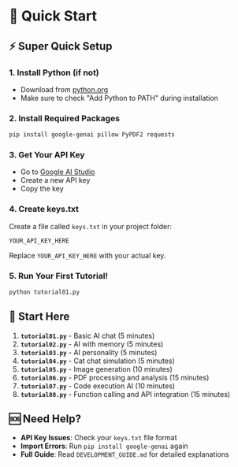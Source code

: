 # 🚀 Quick Start

## ⚡ Super Quick Setup

### 1. Install Python (if not)
- Download from [python.org](https://python.org)
- Make sure to check "Add Python to PATH" during installation

### 2. Install Required Packages
```bash
pip install google-genai pillow PyPDF2 requests
```

### 3. Get Your API Key
- Go to [Google AI Studio](https://aistudio.google.com/app/apikey)
- Create a new API key
- Copy the key

### 4. Create keys.txt
Create a file called `keys.txt` in your project folder:
```
YOUR_API_KEY_HERE
```
Replace `YOUR_API_KEY_HERE` with your actual key.

### 5. Run Your First Tutorial!
```bash
python tutorial01.py
```

## 🎯 Start Here

1. **`tutorial01.py`** - Basic AI chat (5 minutes)
2. **`tutorial02.py`** - AI with memory (5 minutes)
3. **`tutorial03.py`** - AI personality (5 minutes)
4. **`tutorial04.py`** - Cat chat simulation (5 minutes)
5. **`tutorial05.py`** - Image generation (10 minutes)
6. **`tutorial06.py`** - PDF processing and analysis (15 minutes)
7. **`tutorial07.py`** - Code execution AI (10 minutes)
8. **`tutorial08.py`** - Function calling and API integration (15 minutes)

## 🆘 Need Help?

- **API Key Issues**: Check your `keys.txt` file format
- **Import Errors**: Run `pip install google-genai` again
- **Full Guide**: Read `DEVELOPMENT_GUIDE.md` for detailed explanations